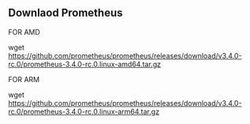 ## Downlaod Prometheus
FOR AMD

wget https://github.com/prometheus/prometheus/releases/download/v3.4.0-rc.0/prometheus-3.4.0-rc.0.linux-amd64.tar.gz

FOR ARM

wget https://github.com/prometheus/prometheus/releases/download/v3.4.0-rc.0/prometheus-3.4.0-rc.0.linux-arm64.tar.gz
